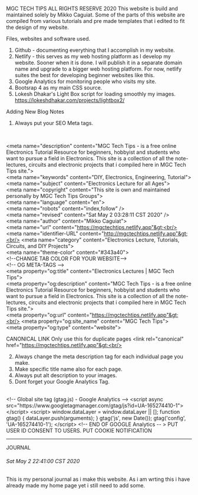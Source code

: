 MGC TECH TIPS
ALL RIGHTS RESERVE 2020
This website is build and maintained solely by Mikko Caguiat.
Some of the parts of this website are compiled from various tutorials and pre made templates
that i edited to fit the design of my website.

Files, websites and software used.
1. Github - documenting everything that I accomplish in my website.
2. Netlify - this serves as my web hosting platform as I develop my website. Sooner when it is done. I will publish it in a separate domain name and upgrade to a bigger web hosting platform. For now, netlify suites the best for developing beginner websites like this.
3. Google Analytics for monitoring people who visits my site.
4. Bootsrap 4 as my main CSS source.
5. Lokesh Dhakar's Light Box script for loading smoothly my images. https://lokeshdhakar.com/projects/lightbox2/

Adding New Blog Notes
1. Always put your SEO Meta tags.

    <br/>
&lt;meta name="description"
        content="MGC Tech Tips - is a free online Electronics Tutorial Resource for beginners, hobbyist and students who want to pursue a field in Electronics. This site is a collection of all the note-lectures, circuits and electronic projects that i compiled here in MGC Tech Tips site."&gt;<br/>
    &lt;meta name="keywords" content="DIY, Electronics, Engineering, Tutorial"&gt;<br/>
    &lt;meta name="subject" content="Electronics Lecture for all Ages"&gt;<br/>
    &lt;meta name="copyright" content="This site is own and maintained personally by MGC Tech Tips Groups"&gt;<br/>
    &lt;meta name="language" content="en"&gt;<br/>
    &lt;meta name="robots" content="index,follow" /&gt;<br/>
    &lt;meta name="revised" content="Sat May 2 03:28:11 CST 2020" /&gt;<br/>
    &lt;meta name="author" content="Mikko Caguiat"&gt;<br/>
    &lt;meta name="url" content="https://mgctechtips.netlify.app"&gt;<br/>
    &lt;meta name="identifier-URL" content="http://mgctechtips.netlify.app"&gt;<br/>
    &lt;meta name="category" content="Electronics Lecture, Tutorials, Circuits, and DIY Projects"&gt;<br/>
    &lt;meta name="theme-color" content="#343a40"&gt;<br/>
    &lt;!--CHANGE TAB COLOR FOR YOUR WEBSITE--&gt;<br/>
    &lt;!-- OG META-TAGS --&gt;<br/>
    &lt;meta property="og:title" content="Electronics Lectures | MGC Tech Tips"&gt;<br/>
    &lt;meta property="og:description"
        content="MGC Tech Tips - is a free online Electronics Tutorial Resource for beginners, hobbyist and students who want to pursue a field in Electronics. This site is a collection of all the note-lectures, circuits and electronic projects that i compiled here in MGC Tech Tips site."&gt;<br/>
    &lt;meta property="og:url" content="https://mgctechtips.netlify.app"&gt;<br/>
    &lt;meta property="og:site_name" content="MGC Tech Tips"&gt;<br/>
    &lt;meta property="og:type" content="website"&gt;<br/>

CANONICAL LINK
Only use this for duplicate pages
&lt;link rel="canonical" href="https://mgctechtips.netlify.app"&gt;<br/>

2. Always change the meta description tag for each individual page you make.
3. Make specific title name also for each page.
4. Always put alt description to your images.
5. Dont forget your Google Analytics Tag.
<br/>
&lt;!-- Global site tag (gtag.js) - Google Analytics --&gt;
    &lt;script async src="https://www.googletagmanager.com/gtag/js?id=UA-165274410-1"&gt;&lt;/script&gt;
    &lt;script&gt;
        window.dataLayer = window.dataLayer || [];
        function gtag() { dataLayer.push(arguments); }
        gtag('js', new Date());
        gtag('config', 'UA-165274410-1');
    &lt;/script&gt;
    &lt;!-- END OF GOOGLE Analytics -- &gt;
 PUT USER ID CONSENT TO USERS.
 PUT COOKIE NOTIFICATION
<hr/>
JOURNAL

###### Sat May 2 22:41:00 CST 2020

This is my personal journal as i make this website. As i am 
wrting this i have already made my home page yet i still need to add some.






  


